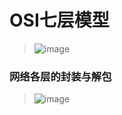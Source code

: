# OSI七层模型
>![image](https://github.com/Lp700750/Blogs/assets/104414865/574fb41b-b336-4aa9-b375-f9f9a1ac8323)
 ### 网络各层的封装与解包
>![image](https://github.com/Lp700750/Blogs/assets/104414865/ea385e3c-506b-442f-86b7-8f52648bf31f)

